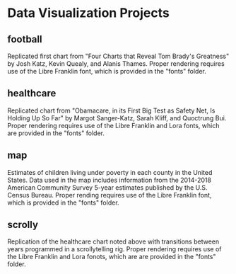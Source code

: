 # Data Visualization Projects

## football

Replicated first chart from "Four Charts that Reveal Tom Brady's Greatness" by Josh Katz, Kevin Quealy, and Alanis Thames. Proper rendering requires use of the Libre Franklin font, which is provided in the "fonts" folder.

## healthcare

Replicated chart from "Obamacare, in its First Big Test as Safety Net, Is Holding Up So Far" by Margot Sanger-Katz, Sarah Kliff, and Quoctrung Bui. Proper rendering requires use of the Libre Franklin and Lora fonts, which are provided in the "fonts" folder.

## map

Estimates of children living under poverty in each county in the United States. Data used in the map includes information from the
2014-2018 American Community Survey 5-year estimates published by the U.S. Census Bureau. Proper rending requires use of the Libre
Franklin font, which is provided in the "fonts" folder.

## scrolly

Replication of the healthcare chart noted above with transitions between years programmed in a scrollytelling rig. Proper rendering
requires use of the Libre Franklin and Lora fonots, which are are provided in the "fonts" folder.